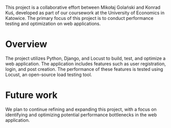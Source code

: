 This project is a collaborative effort between Mikołaj Golański and Konrad Kuś, developed as part of our coursework at the University of Economics in Katowice. The primary focus of this project is to conduct performance testing and optimization on web applications.

# Overview
The project utilizes Python, Django, and Locust to build, test, and optimize a web application. The application includes features such as user registration, login, and post creation. The performance of these features is tested using Locust, an open-source load testing tool.
# Future work
We plan to continue refining and expanding this project, with a focus on identifying and optimizing potential performance bottlenecks in the web application.

